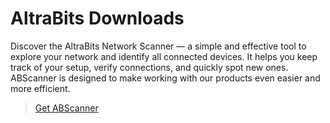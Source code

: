# AltraBits Downloads

Discover the AltraBits Network Scanner — a simple and effective tool to explore your network and identify all connected devices. It helps you keep track of your
setup, verify connections, and quickly spot new ones. ABScanner is designed to make working with our products even easier and more efficient.
> [Get ABScanner](https://github.com/altrabits/ABScanner/tree/master/App)
